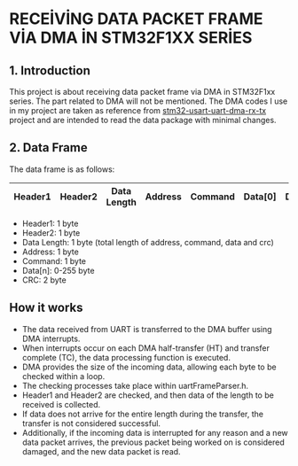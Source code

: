 # RECEİVİNG DATA PACKET FRAME VİA DMA İN STM32F1XX SERİES
 
## 1. Introduction
This project is about receiving data packet frame via DMA in STM32F1xx series. The part related to DMA will not be mentioned. The DMA codes I use in my project are taken as reference from [stm32-usart-uart-dma-rx-tx](https://github.com/MaJerle/stm32-usart-uart-dma-rx-tx/tree/main) project and are intended to read the data package with minimal changes.
## 2. Data Frame

The data frame is as follows:


| Header1 | Header2 | Data Length | Address | Command | Data[0] | Data[..] | Data[n] | CRC[0] | CRC[1] |
| ------- | ------- | ----------- | ------- | ------- | ------- | -------- | ------- | ------ | ------ |

- Header1: 1 byte
- Header2: 1 byte
- Data Length: 1 byte (total length of address, command, data and crc)
- Address: 1 byte
- Command: 1 byte
- Data[n]: 0-255 byte
- CRC: 2 byte

## How it works

- The data received from UART is transferred to the DMA buffer using DMA interrupts.
- When interrupts occur on each DMA half-transfer (HT) and transfer complete (TC), the data processing function is executed.
- DMA provides the size of the incoming data, allowing each byte to be checked within a loop.
- The checking processes take place within uartFrameParser.h.
- Header1 and Header2 are checked, and then data of the length to be received is collected.
- If data does not arrive for the entire length during the transfer, the transfer is not considered successful.
- Additionally, if the incoming data is interrupted for any reason and a new data packet arrives, the previous packet being worked on is considered damaged, and the new data packet is read.


